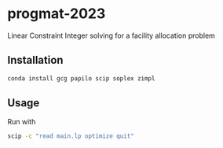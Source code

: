 # progmat-2023
Linear Constraint Integer solving for a facility allocation problem

## Installation

```bash
conda install gcg papilo scip soplex zimpl
```

## Usage

Run with 
```bash
scip -c "read main.lp optimize quit"
```
